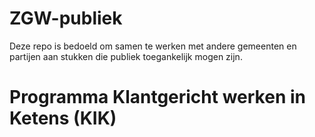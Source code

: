 # ZGW-publiek
Deze repo is bedoeld om samen te werken met andere gemeenten en partijen aan stukken die publiek toegankelijk mogen zijn. 

# Programma Klantgericht werken in Ketens (KIK)
